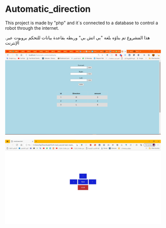 # Automatic_direction

This project is made by "php" and it`s connected to a database to control a robot through the internet.

.هذا المشروع تم بناؤه بلغة "بي اتش بي" وربطه بقاعدة بيانات للتحكم بروبوت عبر الإنترنت

<img src="Automatic_control/screenShot.PNG"> 

![](Manual%20control/screenshot.jpg)
